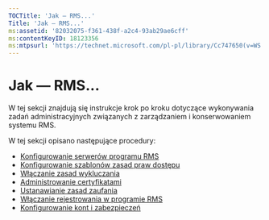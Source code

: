 ```yaml
---
TOCTitle: 'Jak — RMS...'
Title: 'Jak — RMS...'
ms:assetid: '82032075-f361-438f-a2c4-93ab29ae6cff'
ms:contentKeyID: 18123356
ms:mtpsurl: 'https://technet.microsoft.com/pl-pl/library/Cc747650(v=WS.10)'
---
```


Jak — RMS...
============

W tej sekcji znajdują się instrukcje krok po kroku dotyczące wykonywania zadań administracyjnych związanych z zarządzaniem i konserwowaniem systemu RMS.

W tej sekcji opisano następujące procedury:

-   [Konfigurowanie serwerów programu RMS](https://technet.microsoft.com/02cbddf4-fc54-4fe5-a8d5-da15baeab7df)
-   [Konfigurowanie szablonów zasad praw dostępu](https://technet.microsoft.com/31887a83-60c3-41b3-b636-69ff2dda3c88)
-   [Włączanie zasad wykluczania](https://technet.microsoft.com/bbb1ce50-bc11-41cf-b75b-a6756141908f)
-   [Administrowanie certyfikatami](https://technet.microsoft.com/577328cf-505d-41c4-9eef-08ed6d8c9624)
-   [Ustanawianie zasad zaufania](https://technet.microsoft.com/6c2be3c2-1837-4de4-a72e-3ba3eec3321d)
-   [Włączanie rejestrowania w programie RMS](https://technet.microsoft.com/8de77548-f125-40b8-9fb9-40d0d9ec65e2)
-   [Konfigurowanie kont i zabezpieczeń](https://technet.microsoft.com/739a8ae2-a8dd-4137-973a-fea023ddd67a)
